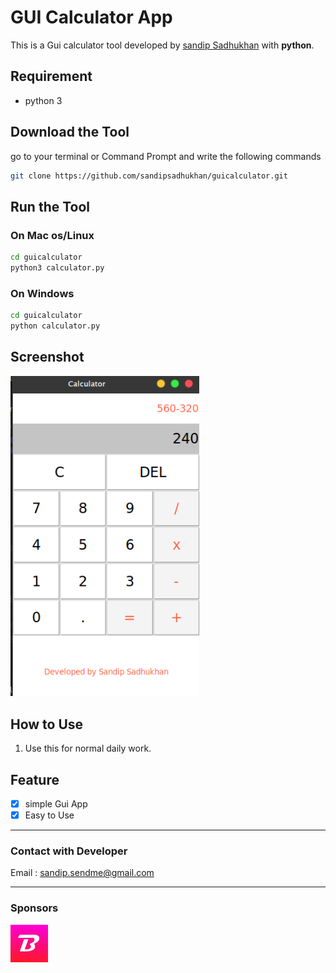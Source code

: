 # GUI Calculator App
This is a Gui calculator tool developed by [sandip Sadhukhan](https://yourwebsite.github.io/) with **python**.

## Requirement
* python 3
## Download the Tool
go to your terminal or Command Prompt and write the following commands
```bash
git clone https://github.com/sandipsadhukhan/guicalculator.git
```
## Run the Tool
### On Mac os/Linux
```bash
cd guicalculator
python3 calculator.py
```
### On Windows
```bash
cd guicalculator
python calculator.py
```
## Screenshot
<img src = "guicalculator.png" alt="Screenshot" width = "60%">

## How to Use
1. Use this for normal daily work.

## Feature
* [x] simple Gui App
* [x] Easy to Use

---
### Contact with Developer
Email : sandip.sendme@gmail.com

---
### Sponsors
<a href="https://www.youtube.com/channel/UCrgmUws8p-fPcIFZJsdenaQ"><img src = "bongtuts.jpg" alt="Bongtuts" width = "60px"></a>